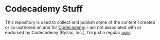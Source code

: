 Codecademy Stuff
================

This repository is used to collect and publish some of the content I created or co-authored on and for [Codecademy](http://www.codecademy.com). I am not associated with or endorsed by Codecademy (Ryzac, Inc.), I’m just a regular [user](http://www.codecademy.com/fanaugen).

[1]: https://github.com/fanaugen/codecademy-stuff/wiki/_pages

